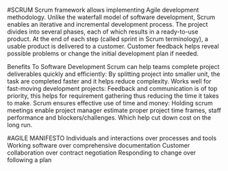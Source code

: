 #SCRUM
Scrum framework allows implementing Agile development methodology. Unlike the waterfall model of software development, Scrum enables an iterative and incremental development process. The project divides into several phases, each of which results in a ready-to-use product. At the end of each step (called sprint in Scrum terminology), a usable product is delivered to a customer. Customer feedback helps reveal possible problems or change the initial development plan if needed.

Benefits To Software Development
Scrum can help teams complete project deliverables quickly and efficiently: By splitting project into smaller unit, the task are completed faster and it helps reduce complexity.
Works well for fast-moving development projects: Feedback and communication is of top priority, this helps for requirement gathering thus reducing the time it takes to make.
Scrum ensures effective use of time and money: Holding scrum meetings enable project manager estimate proper project time frames, staff performance and blockers/challenges. Which help cut down cost on the long run.

#AGILE MANIFESTO
Individuals and interactions over processes and tools
Working software over comprehensive documentation
Customer collaboration over contract negotiation
Responding to change over following a plan
